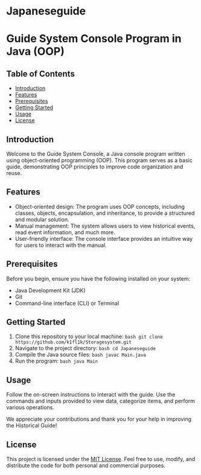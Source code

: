 # Japaneseguide

# Guide System Console Program in Java (OOP)

## Table of Contents
- [Introduction](#introduction)
- [Features](#features)
- [Prerequisites](#prerequisites)
- [Getting Started](#getting-started)
- [Usage](#usage)
- [License](#license)

## Introduction
Welcome to the Guide System Console, a Java console program written using object-oriented programming (OOP). This program serves as a basic guide, demonstrating OOP principles to improve code organization and reuse.

## Features

- Object-oriented design: The program uses OOP concepts, including classes, objects, encapsulation, and inheritance, to provide a structured and modular solution.
- Manual management: The system allows users to view historical events, read event information, and much more.
- User-friendly interface: The console interface provides an intuitive way for users to interact with the manual.

## Prerequisites

Before you begin, ensure you have the following installed on your system:

- Java Development Kit (JDK)
- Git
- Command-line interface (CLI) or Terminal

## Getting Started
1. Clone this repository to your local machine:
  ```bash git clone https://github.com/k1fl1k/Storagesystem.git```  
2. Navigate to the project directory: 
  ```bash cd Japaneseguide```  
3. Compile the Java source files:
  ```bash javac Main.java```  
4. Run the program:
  ```bash java Main```  


## Usage

Follow the on-screen instructions to interact with the guide. Use the commands and inputs provided to view data, categorize items, and perform various operations.

We appreciate your contributions and thank you for your help in improving the Historical Guide!

## License

This project is licensed under the [MIT License](LICENSE). Feel free to use, modify, and distribute the code for both personal and commercial purposes.
